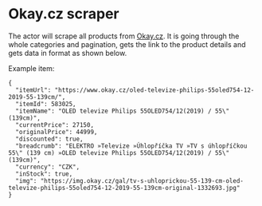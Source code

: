 # Okay.cz scraper

The actor will scrape all products from [Okay.cz](https://www.okay.cz/). It is going through the whole categories and pagination, gets the link to the product details and gets data in format as shown below.

Example item:
``` 
{
  "itemUrl": "https://www.okay.cz/oled-televize-philips-55oled754-12-2019-55-139cm/",
  "itemId": 583025,
  "itemName": "OLED televize Philips 55OLED754/12(2019) / 55\" (139cm)",
  "currentPrice": 27150,
  "originalPrice": 44999,
  "discounted": true,
  "breadcrumb": "ELEKTRO »Televize »Úhlopříčka TV »TV s úhlopříčkou 55\" (139 cm) »OLED televize Philips 55OLED754/12(2019) / 55\" (139cm)",
  "currency": "CZK",
  "inStock": true,
  "img": "https://img.okay.cz/gal/tv-s-uhloprickou-55-139-cm-oled-televize-philips-55oled754-12-2019-55-139cm-original-1332693.jpg"
}
```
